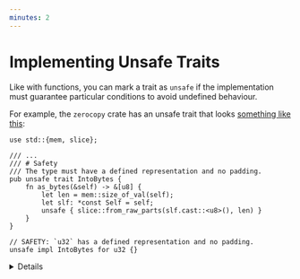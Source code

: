 ```yaml
---
minutes: 2
---
```


# Implementing Unsafe Traits

Like with functions, you can mark a trait as `unsafe` if the implementation must
guarantee particular conditions to avoid undefined behaviour.

For example, the `zerocopy` crate has an unsafe trait that looks
[something like this](https://docs.rs/zerocopy/latest/zerocopy/trait.IntoBytes.html):

```rust,editable
use std::{mem, slice};

/// ...
/// # Safety
/// The type must have a defined representation and no padding.
pub unsafe trait IntoBytes {
    fn as_bytes(&self) -> &[u8] {
        let len = mem::size_of_val(self);
        let slf: *const Self = self;
        unsafe { slice::from_raw_parts(slf.cast::<u8>(), len) }
    }
}

// SAFETY: `u32` has a defined representation and no padding.
unsafe impl IntoBytes for u32 {}
```

<details>

There should be a `# Safety` section on the Rustdoc for the trait explaining the
requirements for the trait to be safely implemented.

The actual safety section for `IntoBytes` is rather longer and more complicated.

The built-in `Send` and `Sync` traits are unsafe.

</details>